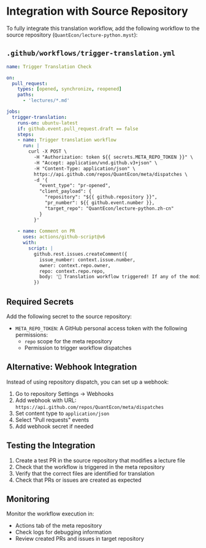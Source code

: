 # Integration with Source Repository

To fully integrate this translation workflow, add the following workflow to the source repository (`QuantEcon/lecture-python.myst`):

## `.github/workflows/trigger-translation.yml`

```yaml
name: Trigger Translation Check

on:
  pull_request:
    types: [opened, synchronize, reopened]
    paths:
      - 'lectures/*.md'

jobs:
  trigger-translation:
    runs-on: ubuntu-latest
    if: github.event.pull_request.draft == false
    steps:
    - name: Trigger translation workflow
      run: |
        curl -X POST \
          -H "Authorization: token ${{ secrets.META_REPO_TOKEN }}" \
          -H "Accept: application/vnd.github.v3+json" \
          -H "Content-Type: application/json" \
          https://api.github.com/repos/QuantEcon/meta/dispatches \
          -d '{
            "event_type": "pr-opened",
            "client_payload": {
              "repository": "${{ github.repository }}",
              "pr_number": ${{ github.event.number }},
              "target_repo": "QuantEcon/lecture-python.zh-cn"
            }
          }'
    
    - name: Comment on PR
      uses: actions/github-script@v6
      with:
        script: |
          github.rest.issues.createComment({
            issue_number: context.issue.number,
            owner: context.repo.owner,
            repo: context.repo.repo,
            body: '🔄 Translation workflow triggered! If any of the modified lectures have been translated to Chinese, a translation PR will be automatically created.'
          })
```

## Required Secrets

Add the following secret to the source repository:

- `META_REPO_TOKEN`: A GitHub personal access token with the following permissions:
  - `repo` scope for the meta repository
  - Permission to trigger workflow dispatches

## Alternative: Webhook Integration

Instead of using repository dispatch, you can set up a webhook:

1. Go to repository Settings → Webhooks
2. Add webhook with URL: `https://api.github.com/repos/QuantEcon/meta/dispatches`
3. Set content type to `application/json`
4. Select "Pull requests" events
5. Add webhook secret if needed

## Testing the Integration

1. Create a test PR in the source repository that modifies a lecture file
2. Check that the workflow is triggered in the meta repository
3. Verify that the correct files are identified for translation
4. Check that PRs or issues are created as expected

## Monitoring

Monitor the workflow execution in:
- Actions tab of the meta repository
- Check logs for debugging information
- Review created PRs and issues in target repository